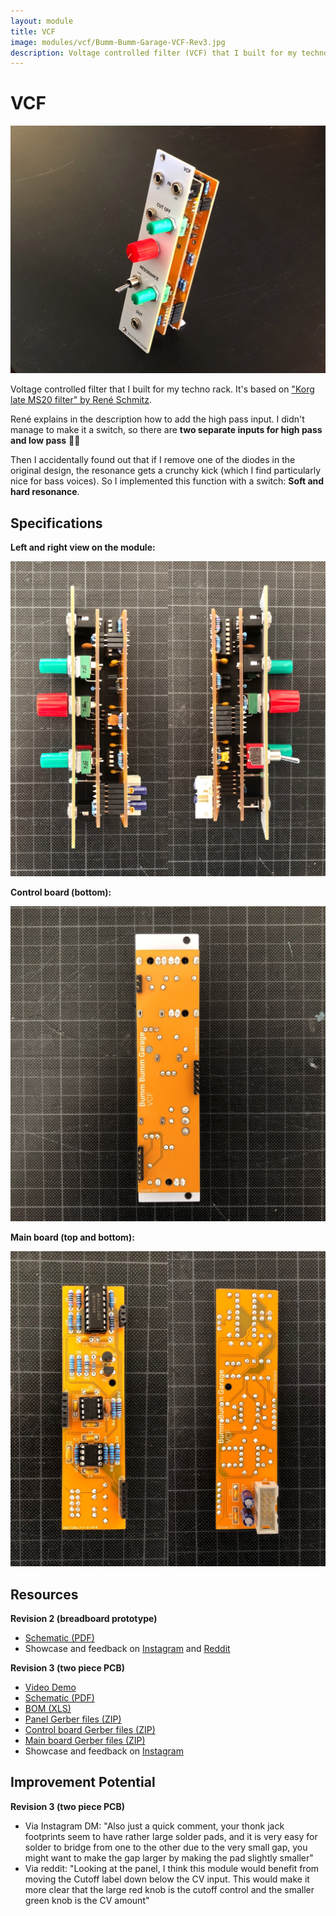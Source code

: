 ```yaml
---
layout: module
title: VCF
image: modules/vcf/Bumm-Bumm-Garage-VCF-Rev3.jpg
description: Voltage controlled filter (VCF) that I built for my techno rack.
---
```


# VCF

![](Bumm-Bumm-Garage-VCF-Rev3.jpg)

Voltage controlled filter that I built for my techno rack. It's based on ["Korg late MS20 filter" by René Schmitz](https://www.schmitzbits.de/ms20.html).

René explains in the description how to add the high pass input. I didn't manage to make it a switch, so there are **two separate inputs for high pass and low pass** 🤷‍♂️

Then I accidentally found out that if I remove one of the diodes in the original design, the resonance gets a crunchy kick (which I find particularly nice for bass voices). So I implemented this function with a switch: **Soft and hard resonance**.

## Specifications

**Left and right view on the module:**

![](Bumm-Bumm-Garage-VCF-Rev3-Sides.JPG)

**Control board (bottom):**

![](Bumm-Bumm-Garage-VCF-Rev3-Control_Board.jpg)

**Main board (top and bottom):**

![](Bumm-Bumm-Garage-VCF-Rev3-Main_Board.JPG)

## Resources

**Revision 2 (breadboard prototype)**

* [Schematic (PDF)](Bumm-Bumm-Garage-VCF-Rev2-Schematic.pdf)
* Showcase and feedback on [Instagram](https://www.instagram.com/p/CT4t3L1NxrV/) and [Reddit](https://www.reddit.com/r/synthdiy/comments/ppebad/vcf_lp_hp_ms20_inspired/)

**Revision 3 (two piece PCB)**

* [Video Demo](https://www.youtube.com/watch?v=bDhkRAk-1UY)
* [Schematic (PDF)](Bumm-Bumm-Garage-VCF-Rev3-Schematic.pdf)
* [BOM (XLS)](Bumm-Bumm-Garage-VCF-Rev3-BOM.xls)
* [Panel Gerber files (ZIP)](Bumm-Bumm-Garage-VCF-Rev3-PCB-Gerber-Panel.zip)
* [Control board Gerber files (ZIP)](Bumm-Bumm-Garage-VCF-Rev3-PCB-Gerber-Control_Board.zip)
* [Main board Gerber files (ZIP)](Bumm-Bumm-Garage-VCF-Rev3-PCB-Gerber-Main_Board.zip)
* Showcase and feedback on [Instagram](https://www.instagram.com/p/CWIzVhPtUZS/)

## Improvement Potential

**Revision 3 (two piece PCB)**

* Via Instagram DM: "Also just a quick comment, your thonk jack footprints seem to have rather large solder pads, and it is very easy for solder to bridge from one to the other due to the very small gap, you might want to make the gap larger by making the pad slightly smaller"
* Via reddit: "Looking at the panel, I think this module would benefit from moving the Cutoff label down below the CV input. This would make it more clear that the large red knob is the cutoff control and the smaller green knob is the CV amount"

